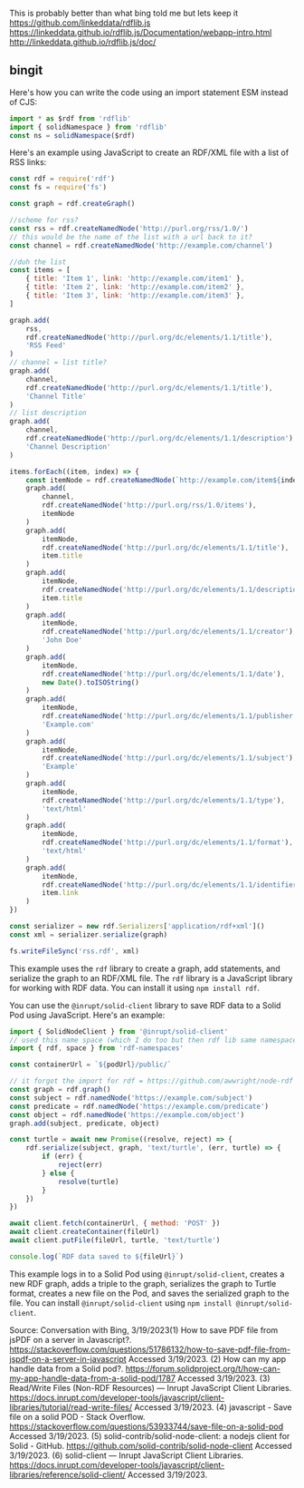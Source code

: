 This is probably better than what bing told me but lets keep it
https://github.com/linkeddata/rdflib.js
https://linkeddata.github.io/rdflib.js/Documentation/webapp-intro.html
http://linkeddata.github.io/rdflib.js/doc/

## bingit

Here's how you can write the code using an import statement ESM instead of CJS:

```javascript
import * as $rdf from 'rdflib'
import { solidNamespace } from 'rdflib'
const ns = solidNamespace($rdf)
```

Here's an example using JavaScript to create an RDF/XML file with a list of RSS links:

```javascript
const rdf = require('rdf')
const fs = require('fs')

const graph = rdf.createGraph()

//scheme for rss?
const rss = rdf.createNamedNode('http://purl.org/rss/1.0/')
// this would be the name of the list with a url back to it?
const channel = rdf.createNamedNode('http://example.com/channel')

//duh the list
const items = [
	{ title: 'Item 1', link: 'http://example.com/item1' },
	{ title: 'Item 2', link: 'http://example.com/item2' },
	{ title: 'Item 3', link: 'http://example.com/item3' },
]

graph.add(
	rss,
	rdf.createNamedNode('http://purl.org/dc/elements/1.1/title'),
	'RSS Feed'
)
// channel = list title?
graph.add(
	channel,
	rdf.createNamedNode('http://purl.org/dc/elements/1.1/title'),
	'Channel Title'
)
// list description
graph.add(
	channel,
	rdf.createNamedNode('http://purl.org/dc/elements/1.1/description'),
	'Channel Description'
)

items.forEach((item, index) => {
	const itemNode = rdf.createNamedNode(`http://example.com/item${index + 1}`)
	graph.add(
		channel,
		rdf.createNamedNode('http://purl.org/rss/1.0/items'),
		itemNode
	)
	graph.add(
		itemNode,
		rdf.createNamedNode('http://purl.org/dc/elements/1.1/title'),
		item.title
	)
	graph.add(
		itemNode,
		rdf.createNamedNode('http://purl.org/dc/elements/1.1/description'),
		item.title
	)
	graph.add(
		itemNode,
		rdf.createNamedNode('http://purl.org/dc/elements/1.1/creator'),
		'John Doe'
	)
	graph.add(
		itemNode,
		rdf.createNamedNode('http://purl.org/dc/elements/1.1/date'),
		new Date().toISOString()
	)
	graph.add(
		itemNode,
		rdf.createNamedNode('http://purl.org/dc/elements/1.1/publisher'),
		'Example.com'
	)
	graph.add(
		itemNode,
		rdf.createNamedNode('http://purl.org/dc/elements/1.1/subject'),
		'Example'
	)
	graph.add(
		itemNode,
		rdf.createNamedNode('http://purl.org/dc/elements/1.1/type'),
		'text/html'
	)
	graph.add(
		itemNode,
		rdf.createNamedNode('http://purl.org/dc/elements/1.1/format'),
		'text/html'
	)
	graph.add(
		itemNode,
		rdf.createNamedNode('http://purl.org/dc/elements/1.1/identifier'),
		item.link
	)
})

const serializer = new rdf.Serializers['application/rdf+xml']()
const xml = serializer.serialize(graph)

fs.writeFileSync('rss.rdf', xml)
```

This example uses the `rdf` library to create a graph, add statements, and serialize the graph to an RDF/XML file. The `rdf` library is a JavaScript library for working with RDF data. You can install it using `npm install rdf`.

You can use the `@inrupt/solid-client` library to save RDF data to a Solid Pod using JavaScript. Here's an example:

```javascript
import { SolidNodeClient } from '@inrupt/solid-client'
// used this name space (which I do too but then rdf lib same namespace)
import { rdf, space } from 'rdf-namespaces'

const containerUrl = `${podUrl}/public/`

// it forgot the import for rdf = https://github.com/awwright/node-rdf
const graph = rdf.graph()
const subject = rdf.namedNode('https://example.com/subject')
const predicate = rdf.namedNode('https://example.com/predicate')
const object = rdf.namedNode('https://example.com/object')
graph.add(subject, predicate, object)

const turtle = await new Promise((resolve, reject) => {
	rdf.serialize(subject, graph, 'text/turtle', (err, turtle) => {
		if (err) {
			reject(err)
		} else {
			resolve(turtle)
		}
	})
})

await client.fetch(containerUrl, { method: 'POST' })
await client.createContainer(fileUrl)
await client.putFile(fileUrl, turtle, 'text/turtle')

console.log(`RDF data saved to ${fileUrl}`)
```

This example logs in to a Solid Pod using `@inrupt/solid-client`, creates a new RDF graph, adds a triple to the graph, serializes the graph to Turtle format, creates a new file on the Pod, and saves the serialized graph to the file. You can install `@inrupt/solid-client` using `npm install @inrupt/solid-client`.

Source: Conversation with Bing, 3/19/2023(1) How to save PDF file from jsPDF on a server in Javascript?. https://stackoverflow.com/questions/51786132/how-to-save-pdf-file-from-jspdf-on-a-server-in-javascript Accessed 3/19/2023.
(2) How can my app handle data from a Solid pod?. https://forum.solidproject.org/t/how-can-my-app-handle-data-from-a-solid-pod/1787 Accessed 3/19/2023.
(3) Read/Write Files (Non-RDF Resources) — Inrupt JavaScript Client Libraries. https://docs.inrupt.com/developer-tools/javascript/client-libraries/tutorial/read-write-files/ Accessed 3/19/2023.
(4) javascript - Save file on a solid POD - Stack Overflow. https://stackoverflow.com/questions/53933744/save-file-on-a-solid-pod Accessed 3/19/2023.
(5) solid-contrib/solid-node-client: a nodejs client for Solid - GitHub. https://github.com/solid-contrib/solid-node-client Accessed 3/19/2023.
(6) solid-client — Inrupt JavaScript Client Libraries. https://docs.inrupt.com/developer-tools/javascript/client-libraries/reference/solid-client/ Accessed 3/19/2023.

